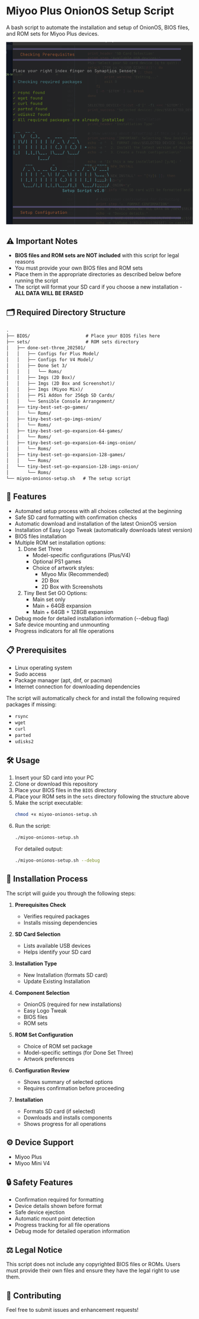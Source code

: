 # Miyoo Plus OnionOS Setup Script

A bash script to automate the installation and setup of OnionOS, BIOS files, and ROM sets for Miyoo Plus devices.

![screenshot](./img/screenshot.png)

## ⚠️ Important Notes

- **BIOS files and ROM sets are NOT included** with this script for legal reasons
- You must provide your own BIOS files and ROM sets
- Place them in the appropriate directories as described below before running the script
- The script will format your SD card if you choose a new installation - **ALL DATA WILL BE ERASED**

## 🗂️ Required Directory Structure

```
.
├── BIOS/                     # Place your BIOS files here
├── sets/                     # ROM sets directory
│   ├── done-set-three_202501/
│   │   ├── Configs for Plus Model/
│   │   ├── Configs for V4 Model/
│   │   ├── Done Set 3/
│   │   │   └── Roms/
│   │   ├── Imgs (2D Box)/
│   │   ├── Imgs (2D Box and Screenshot)/
│   │   ├── Imgs (Miyoo Mix)/
│   │   ├── PS1 Addon for 256gb SD Cards/
│   │   └── Sensible Console Arrangement/
│   ├── tiny-best-set-go-games/
│   │   └── Roms/
│   ├── tiny-best-set-go-imgs-onion/
│   │   └── Roms/
│   ├── tiny-best-set-go-expansion-64-games/
│   │   └── Roms/
│   ├── tiny-best-set-go-expansion-64-imgs-onion/
│   │   └── Roms/
│   ├── tiny-best-set-go-expansion-128-games/
│   │   └── Roms/
│   └── tiny-best-set-go-expansion-128-imgs-onion/
│       └── Roms/
└── miyoo-onionos-setup.sh   # The setup script
```

## 🚀 Features

- Automated setup process with all choices collected at the beginning
- Safe SD card formatting with confirmation checks
- Automatic download and installation of the latest OnionOS version
- Installation of Easy Logo Tweak (automatically downloads latest version)
- BIOS files installation
- Multiple ROM set installation options:
  1. Done Set Three
     - Model-specific configurations (Plus/V4)
     - Optional PS1 games
     - Choice of artwork styles:
       - Miyoo Mix (Recommended)
       - 2D Box
       - 2D Box with Screenshots
  2. Tiny Best Set GO Options:
     - Main set only
     - Main + 64GB expansion
     - Main + 64GB + 128GB expansion
- Debug mode for detailed installation information (--debug flag)
- Safe device mounting and unmounting
- Progress indicators for all file operations

## 📋 Prerequisites

- Linux operating system
- Sudo access
- Package manager (apt, dnf, or pacman)
- Internet connection for downloading dependencies

The script will automatically check for and install the following required packages if missing:
  - `rsync`
  - `wget`
  - `curl`
  - `parted`
  - `udisks2`

## 🛠️ Usage

1. Insert your SD card into your PC
2. Clone or download this repository
3. Place your BIOS files in the `BIOS` directory
4. Place your ROM sets in the `sets` directory following the structure above
5. Make the script executable:
   ```bash
   chmod +x miyoo-onionos-setup.sh
   ```
6. Run the script:
   ```bash
   ./miyoo-onionos-setup.sh
   ```
   For detailed output:
   ```bash
   ./miyoo-onionos-setup.sh --debug
   ```

## 📝 Installation Process

The script will guide you through the following steps:

1. **Prerequisites Check**
   - Verifies required packages
   - Installs missing dependencies

2. **SD Card Selection**
   - Lists available USB devices
   - Helps identify your SD card

3. **Installation Type**
   - New Installation (formats SD card)
   - Update Existing Installation

4. **Component Selection**
   - OnionOS (required for new installations)
   - Easy Logo Tweak
   - BIOS files
   - ROM sets

5. **ROM Set Configuration**
   - Choice of ROM set package
   - Model-specific settings (for Done Set Three)
   - Artwork preferences

6. **Configuration Review**
   - Shows summary of selected options
   - Requires confirmation before proceeding

7. **Installation**
   - Formats SD card (if selected)
   - Downloads and installs components
   - Shows progress for all operations

## ⚙️ Device Support

- Miyoo Plus
- Miyoo Mini V4

## 🔒 Safety Features

- Confirmation required for formatting
- Device details shown before format
- Safe device ejection
- Automatic mount point detection
- Progress tracking for all file operations
- Debug mode for detailed operation information

## ⚖️ Legal Notice

This script does not include any copyrighted BIOS files or ROMs. Users must provide their own files and ensure they have the legal right to use them.

## 🤝 Contributing

Feel free to submit issues and enhancement requests! 